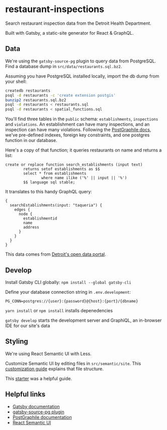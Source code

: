 # restaurant-inspections

Search restaurant inspection data from the Detroit Health Department.

Built with Gatsby, a static-site generator for React & GraphQL.

## Data

We're using the `gatsby-source-pg` plugin to query data from PostgreSQL. Find a database dump in `src/data/restaurants.sql.bz2`.

Assuming you have PostgreSQL installed locally, import the db dump from your shell:

```bash
createdb restaurants
psql -d restaurants -c 'create extension postgis'
bunzip2 restaurants.sql.bz2
psql -d restaurants < restaurants.sql
psql -d restaurants < spatial_functions.sql
```

You'll find three tables in the `public` schema: `establishments`, `inspections` and `violations`. An establishment can have many inspections, and an inspection can have many violations. Following the [PostGraphile docs](https://www.graphile.org/postgraphile/introduction/), we've pre-defined indexes, foreign key constraints, and one postgres function in our database.

Here's a copy of that function; it queries restaurants on name and returns a list:

```psql
create or replace function search_establishments (input text)
        returns setof establishments as $$
        select * from establishments
                where name ilike ('%' || input || '%')
        $$ language sql stable;
```

It translates to this handy GraphQL query:

```gql
{
  searchEstablishments(input: "taqueria") {
    edges {
      node {
        establishmentid
        name
        address
      }
    }
  }
}
```

This data comes from [Detroit's open data portal](https://data.detroitmi.gov/browse?q=restaurants).

## Develop

Install Gatsby CLI globally: `npm install --global gatsby-cli`

Define your database connection string in `.env.development`:

```
PG_CONN=postgres://{user}:{password}@{host}:{port}/{dbname}
```

`yarn install` or `npm install` installs depenedencies

`gatsby develop` starts the development server and GraphiQL, an in-browser IDE for our site's data

## Styling

We're using React Semantic UI with Less.

Customize Semantic UI by editing files in `src/semantic/site`. This [customization guide](http://learnsemantic.com/developing/customizing.html) explains that file structure.

This [starter](https://github.com/pretzelhands/gatsby-starter-semantic-ui) was a helpful guide.

## Helpful links

- [Gatsby documentation](https://www.gatsbyjs.org/)
- [gatsby-source-pg plugin](https://www.gatsbyjs.org/packages/gatsby-source-pg/)
- [PostGraphile documentation](https://www.graphile.org/postgraphile/)
- [React Semantic UI](https://react.semantic-ui.com/)
